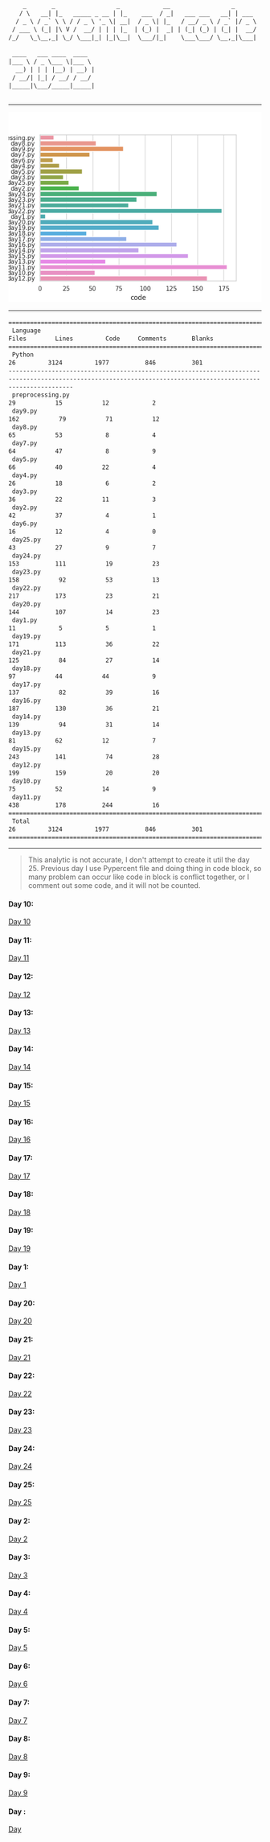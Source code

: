 ```text
    _       _                 _            __                 _      
   / \   __| |_   _____ _ __ | |_    ___  / _|   ___ ___   __| | ___ 
  / _ \ / _` \ \ / / _ \ '_ \| __|  / _ \| |_   / __/ _ \ / _` |/ _ \
 / ___ \ (_| |\ V /  __/ | | | |_  | (_) |  _| | (_| (_) | (_| |  __/
/_/   \_\__,_| \_/ \___|_| |_|\__|  \___/|_|    \___\___/ \__,_|\___|
                                                                     
 ____   ___ ____  ____  
|___ \ / _ \___ \|___ \ 
  __) | | | |__) | __) |
 / __/| |_| / __/ / __/ 
|_____|\___/_____|_____|
                        
```
****************************
![cloc](./tokei.png)
****************************
```text
==============================================================================================================================================================
 Language                                                                                           Files        Lines         Code     Comments       Blanks
==============================================================================================================================================================
 Python                                                                                                26         3124         1977          846          301
--------------------------------------------------------------------------------------------------------------------------------------------------------------
 preprocessing.py                                                                                                   29           15           12            2
 day9.py                                                                                                           162           79           71           12
 day8.py                                                                                                            65           53            8            4
 day7.py                                                                                                            64           47            8            9
 day5.py                                                                                                            66           40           22            4
 day4.py                                                                                                            26           18            6            2
 day3.py                                                                                                            36           22           11            3
 day2.py                                                                                                            42           37            4            1
 day6.py                                                                                                            16           12            4            0
 day25.py                                                                                                           43           27            9            7
 day24.py                                                                                                          153          111           19           23
 day23.py                                                                                                          158           92           53           13
 day22.py                                                                                                          217          173           23           21
 day20.py                                                                                                          144          107           14           23
 day1.py                                                                                                            11            5            5            1
 day19.py                                                                                                          171          113           36           22
 day21.py                                                                                                          125           84           27           14
 day18.py                                                                                                           97           44           44            9
 day17.py                                                                                                          137           82           39           16
 day16.py                                                                                                          187          130           36           21
 day14.py                                                                                                          139           94           31           14
 day13.py                                                                                                           81           62           12            7
 day15.py                                                                                                          243          141           74           28
 day12.py                                                                                                          199          159           20           20
 day10.py                                                                                                           75           52           14            9
 day11.py                                                                                                          438          178          244           16
==============================================================================================================================================================
 Total                                                                                                 26         3124         1977          846          301
==============================================================================================================================================================
```
****************************
> This analytic is not accurate, I don't attempt to create it util the day 25. Previous day I use Pypercent file and doing thing in code block,
  so many problem can occur like code in block is conflict together, or I comment out some code, and it will not be counted.
#### Day 10: 
[Day 10](day10.py)
#### Day 11: 
[Day 11](day11.py)
#### Day 12: 
[Day 12](day12.py)
#### Day 13: 
[Day 13](day13.py)
#### Day 14: 
[Day 14](day14.py)
#### Day 15: 
[Day 15](day15.py)
#### Day 16: 
[Day 16](day16.py)
#### Day 17: 
[Day 17](day17.py)
#### Day 18: 
[Day 18](day18.py)
#### Day 19: 
[Day 19](day19.py)
#### Day 1: 
[Day 1](day1.py)
#### Day 20: 
[Day 20](day20.py)
#### Day 21: 
[Day 21](day21.py)
#### Day 22: 
[Day 22](day22.py)
#### Day 23: 
[Day 23](day23.py)
#### Day 24: 
[Day 24](day24.py)
#### Day 25: 
[Day 25](day25.py)
#### Day 2: 
[Day 2](day2.py)
#### Day 3: 
[Day 3](day3.py)
#### Day 4: 
[Day 4](day4.py)
#### Day 5: 
[Day 5](day5.py)
#### Day 6: 
[Day 6](day6.py)
#### Day 7: 
[Day 7](day7.py)
#### Day 8: 
[Day 8](day8.py)
#### Day 9: 
[Day 9](day9.py)
#### Day : 
[Day ](day.py)
